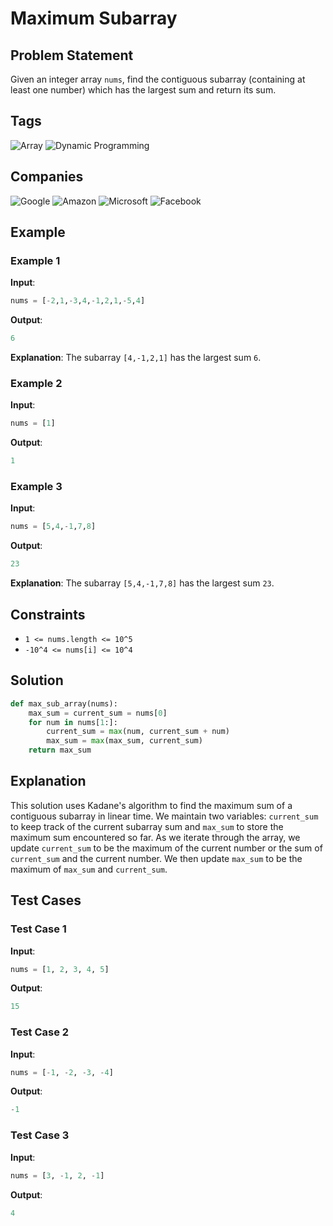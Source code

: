 # Maximum Subarray

## Problem Statement
Given an integer array `nums`, find the contiguous subarray (containing at least one number) which has the largest sum and return its sum.

## Tags
![Array](https://img.shields.io/badge/-Array-blue) ![Dynamic Programming](https://img.shields.io/badge/-Dynamic%20Programming-green)

## Companies
![Google](https://img.shields.io/badge/-Google-red) ![Amazon](https://img.shields.io/badge/-Amazon-orange) ![Microsoft](https://img.shields.io/badge/-Microsoft-blue) ![Facebook](https://img.shields.io/badge/-Facebook-darkblue)


## Example
### Example 1
**Input**: 
```python
nums = [-2,1,-3,4,-1,2,1,-5,4]
```
**Output**: 
```python
6
```
**Explanation**: 
The subarray `[4,-1,2,1]` has the largest sum `6`.

### Example 2
**Input**: 
```python
nums = [1]
```
**Output**: 
```python
1
```

### Example 3
**Input**: 
```python
nums = [5,4,-1,7,8]
```
**Output**: 
```python
23
```
**Explanation**: 
The subarray `[5,4,-1,7,8]` has the largest sum `23`.

## Constraints
- `1 <= nums.length <= 10^5`
- `-10^4 <= nums[i] <= 10^4`

## Solution
```python
def max_sub_array(nums):
    max_sum = current_sum = nums[0]
    for num in nums[1:]:
        current_sum = max(num, current_sum + num)
        max_sum = max(max_sum, current_sum)
    return max_sum
```

## Explanation
This solution uses Kadane's algorithm to find the maximum sum of a contiguous subarray in linear time. We maintain two variables: `current_sum` to keep track of the current subarray sum and `max_sum` to store the maximum sum encountered so far. As we iterate through the array, we update `current_sum` to be the maximum of the current number or the sum of `current_sum` and the current number. We then update `max_sum` to be the maximum of `max_sum` and `current_sum`.

## Test Cases
### Test Case 1
**Input**: 
```python
nums = [1, 2, 3, 4, 5]
```
**Output**: 
```python
15
```

### Test Case 2
**Input**: 
```python
nums = [-1, -2, -3, -4]
```
**Output**: 
```python
-1
```

### Test Case 3
**Input**: 
```python
nums = [3, -1, 2, -1]
```
**Output**: 
```python
4
```
